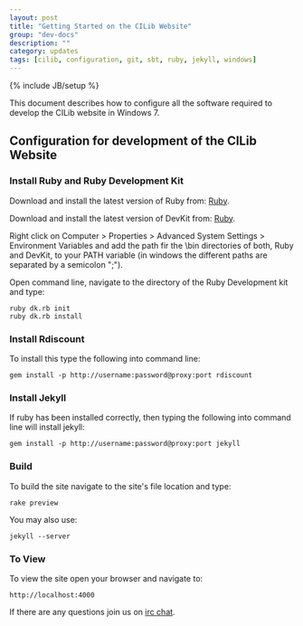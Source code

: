 ```yaml
---
layout: post
title: "Getting Started on the CILib Website"
group: "dev-docs"
description: ""
category: updates
tags: [cilib, configuration, git, sbt, ruby, jekyll, windows]
---
```

{% include JB/setup %}

This document describes how to configure all the software required to develop the 
CILib website in Windows 7.

## Configuration for development of the CILib Website

### Install Ruby and Ruby Development Kit
Download and install the latest version of Ruby from: [Ruby](http://rubyinstaller.org/downloads/).

Download and install the latest version of DevKit from: [Ruby](http://rubyinstaller.org/downloads/).

Right click on Computer > Properties > Advanced System Settings > Environment Variables and
add the path fir the \bin directories of both, Ruby and DevKit, to your PATH variable (in windows
the different paths are separated by a semicolon ";").

Open command line, navigate to the directory of the Ruby Development kit and type:

    ruby dk.rb init
    ruby dk.rb install


### Install Rdiscount
To install this type the following into command line:

    gem install -p http://username:password@proxy:port rdiscount


### Install Jekyll
If ruby has been installed correctly, then typing the following into command line will install jekyll:

    gem install -p http://username:password@proxy:port jekyll


### Build
To build the site navigate to the site's file location and type:

    rake preview

You may also use:

    jekyll --server

### To View
To view the site open your browser and navigate to:

    http://localhost:4000

If there are any questions join us on [irc chat](http://webchat.freenode.net/?channels=cilib).